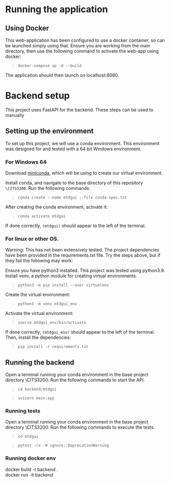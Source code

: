 
# Running the application 

## Using Docker
This web-application has been configured to use a docker container, so can be launched 
simply using that. Ensure you are working from the main directory, then use the following 
command to activate the web-app using docker: 

>  `docker-compose up -d --build`

The application should then launch on localhost:8080.

# Backend setup

This project uses FastAPI for the backend. These steps can be used to manually 

## Setting up the environment

To set up this project, we will use a conda environment. This environment was designed for and tested with a 64 bit Windows environment.

### For Windows 64

Download [miniconda](https://docs.conda.io/projects/miniconda/en/latest/), which will be using to create our virtual environment. 

Install conda, and navigate to the base directory of this repository `\CITS3200`. Run the following commands: 

> `conda create --name mtdgui --file conda-spec.txt`

After creating the conda environment, activate it: 

>`conda activate mtdgui` 

If done correctly, `(mtdgui)` should appear to the left of the terminal. 

### For linux or other OS. 

Warning: This has not been extensively tested. The project dependencies have been provided in the requirements.txt file. Try the steps above, but if they fail the following may work: 

Ensure you have python3 installed. This project was tested using python3.9. Install venv, a python module for creating virtual environments. 

>`python3 -m pip install --user virtualenv`

Create the virtual environment:

>`python3 -m venv mtdgui_env`

Activate the virtual environment:

>`source mtdgui_env/bin/activate`

If done correctly, `(mtdgui_env)` should appear to the left of the terminal. Then, install the dependencies: 

>`pip install -r requirements.txt`
 
## Running the backend 

Open a terminal running your conda environment in the base project directory \\CITS3200. Run the following commands to start the API. 

> `cd backend/mtdgui`

> `uvicorn main:app`

### Running tests 

Open a terminal running your conda environment in the base project directory \\CITS3200. Run the following commands to execute the tests. 

> `cd mtdgui`

> `pytest -rx -W ignore::DeprecationWarning`

### Running docker env 
docker build -t backend .   
docker run -it backend 